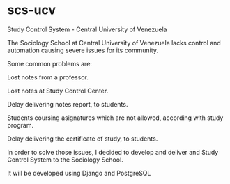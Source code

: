 # scs-ucv
Study Control System - Central University of Venezuela

The Sociology School at Central University of Venezuela lacks control and automation causing severe issues for its community.

Some common problems are:

Lost notes from a professor.

Lost notes at Study Control Center.

Delay delivering notes report, to students.

Students coursing asignatures which are not allowed, according with study program.

Delay delivering the certificate of study, to students.


In order to solve those issues, I decided to develop and deliver and Study Control System to the Sociology School.

It will be developed using Django and PostgreSQL
